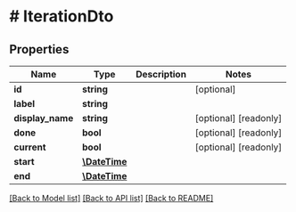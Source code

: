 # # IterationDto

## Properties

Name | Type | Description | Notes
------------ | ------------- | ------------- | -------------
**id** | **string** |  | [optional]
**label** | **string** |  |
**display_name** | **string** |  | [optional] [readonly]
**done** | **bool** |  | [optional] [readonly]
**current** | **bool** |  | [optional] [readonly]
**start** | [**\DateTime**](\DateTime.md) |  |
**end** | [**\DateTime**](\DateTime.md) |  |

[[Back to Model list]](../../README.md#models) [[Back to API list]](../../README.md#endpoints) [[Back to README]](../../README.md)
